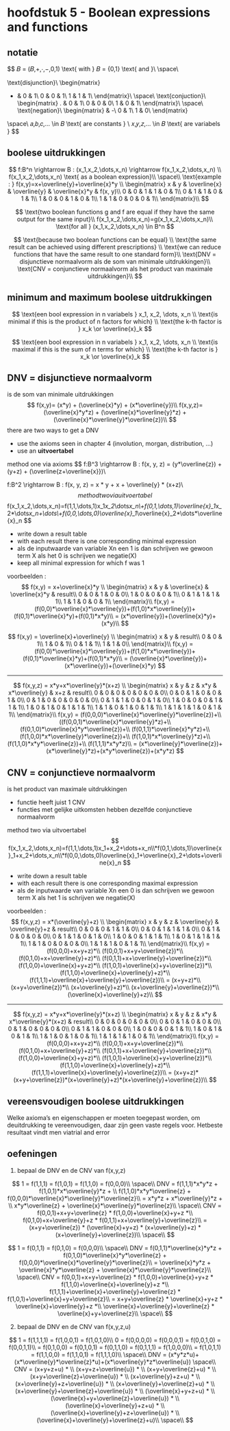 # hoofdstuk 5 - Boolean expressions and functions

## notatie

$$
𝐵 = (𝐵,+,⋅,−,0,1) \text{ with } 𝐵 = {0,1} \text{ and }\\
\space\\

\text{disjunction}\\
\begin{matrix}
+ & 0 & 1\\
0 & 0 & 1\\
1 & 1 & 1\\
\end{matrix}\\
\space\\
\text{conjuction}\\
\begin{matrix}
. & 0 & 1\\
0 & 0 & 0\\
1 & 0 & 1\\
\end{matrix}\\
\space\\
\text{negation}\\
\begin{matrix}
  & -\\
0 & 1\\
1 & 0\\
\end{matrix}

\space\\
𝑎,𝑏,𝑐,... \in 𝐵 \text{ are constants } \\
𝑥,𝑦,𝑧,... \in 𝐵 \text{ are variabels }
$$

## boolese uitdrukkingen

$$
f:B^n \rightarrow B : (x_1,x_2,\dots,x_n) \rightarrow f(x_1,x_2,\dots,x_n) \\
f(x_1,x_2,\dots,x_n) \text{ as a boolean expression}\\
\space\\
\text{example : } f(x,y)=x+\overline{y}+\overline{x}*y \\
\begin{matrix}
x & y & \overline{x} & \overline{y} & \overline{x}*y & f(x, y)\\
0 & 0 & 1 & 1 & 0 & 1\\
0 & 1 & 1 & 0 & 1 & 1\\
1 & 0 & 0 & 1 & 0 & 1\\
1 & 1 & 0 & 0 & 0 & 1\\
\end{matrix}\\
$$


$$
\text{two boolean functions g and f are equal if they have the same output for the same input}\\
f(x_1,x_2,\dots,x_n)=g(x_1,x_2,\dots,x_n)\\
\text{for all } (x_1,x_2,\dots,x_n) \in B^n
$$

$$
\text{because two boolean functions can be equal} \\
\text{the same result can be achieved using different prescriptions} \\
\text{we can reduce functions that have the same result to one standard form}\\
\text{DNV = disjunctieve normaalvorm als de som van minimale uitdrukkingen}\\
\text{CNV = conjunctieve normaalvorm als het product van maximale uitdrukkingen}\\
$$

## minimum and maximum boolese uitdrukkingen

$$
\text{een bool expression in n variabels } x_1, x_2, \dots, x_n \\
\text{is minimal if this is the product of n factors for which} \\
\text{the k-th factor is } x_k \or \overline{x}_k
$$

$$
\text{een bool expression in n variabels } x_1, x_2, \dots, x_n \\
\text{is maximal if this is the sum of n terms for which} \\
\text{the k-th factor is } x_k \or \overline{x}_k
$$

## DNV = disjunctieve normaalvorm

is de som van minimale uitdrukkingen
$$
f(x,y)= (x*y) + (\overline{x}*y) + (x*\overline{y})\\
f(x,y,z)= (\overline{x}*y*z) + (\overline{x}*\overline{y}*z) + (\overline{x}*\overline{y}*\overline{z})\\
$$
there are two ways to get a DNV 

- use the axioms seen in chapter 4 (involution, morgan, distribution, ...)
- use an **uitvoertabel**

method one via axioms
$$
f:B^3 \rightarrow B : f(x, y, z) = (y*\overline{z}) + (y+z) + (\overline{z+\overline{x}})\\

f:B^2 \rightarrow B : f(x, y, z) = x * y + x + \overline{y} * (x+z)\\
$$
method two via uitvoertabel
$$
f(x_1,x_2,\dots,x_n)=f(1,1,\dots,1)x_1*x_2*\dots*x_n\\+f(0,1,\dots,1)\overline{x}_1*x_2*\dots*x_n+\dots\\+f(0,0,\dots,0)\overline{x}_1*\overline{x}_2*\dots*\overline{x}_n
$$


- write down a result table 
- with each result there is one corresponding minimal expression
- als de inputwaarde van variable Xn een 1 is dan schrijven we gewoon term X als het 0 is schrijven we negatie(X)
- keep all minimal expression for which f was 1

voorbeelden :
$$
f(x,y) = x+\overline{x}*y \\
\begin{matrix}
x & y & \overline{x} & \overline{x}*y & result\\
0 & 0 & 1 & 0 & 0\\
1 & 0 & 0 & 0 & 1\\
0 & 1 & 1 & 1 & 1\\
1 & 1 & 0 & 0 & 1\\
\end{matrix}\\
f(x,y) = (f(0,0)*\overline{x}*\overline{y})+(f(1,0)*x*\overline{y})+(f(0,1)*\overline{x}*y)+(f(0,1)*x*y)\\
= (x*\overline{y})+(\overline{x}*y)+(x*y)\\
$$

$$
f(x,y) = \overline{x}+\overline{y} \\
\begin{matrix}
x & y & result\\
0 & 0 & 1\\
1 & 0 & 1\\
0 & 1 & 1\\
1 & 1 & 0\\
\end{matrix}\\
f(x,y) = (f(0,0)*\overline{x}*\overline{y})+(f(1,0)*x*\overline{y})+(f(0,1)*\overline{x}*y)+(f(0,1)*x*y)\\
= (\overline{x}*\overline{y})+(x*\overline{y})+(\overline{x}*y)
$$

---

$$
f(x,y,z) = x*y+x*\overline{y}*(x+z) \\
\begin{matrix}
x & y & z & x*y & x*\overline{y} & x+z & result\\
0 & 0 & 0 & 0 & 0 & 0 & 0\\
0 & 0 & 1 & 0 & 0 & 1 & 0\\
0 & 1 & 0 & 0 & 0 & 0 & 0\\
0 & 1 & 1 & 0 & 0 & 1 & 0\\
1 & 0 & 0 & 0 & 1 & 1 & 1\\
1 & 0 & 1 & 0 & 1 & 1 & 1\\
1 & 1 & 0 & 1 & 0 & 1 & 1\\
1 & 1 & 1 & 1 & 0 & 1 & 1\\
\end{matrix}\\
f(x,y) = (f(0,0,0)*\overline{x}*\overline{y}*\overline{z})+\\((f(0,0,1)*\overline{x}*\overline{y}*z)+\\
(f(0,1,0)*\overline{x}*y*\overline{z})+\\
(f(0,1,1)*\overline{x}*y*z)+\\
(f(1,0,0)*x*\overline{y}*\overline{z})+\\
(f(1,0,1)*x*\overline{y}*z)+\\
(f(1,1,0)*x*y*\overline{z})+\\
(f(1,1,1)*x*y*z)\\
= (x*\overline{y}*\overline{z})+(x*\overline{y}*z)+(x*y*\overline{z})+(x*y*z)
$$



## CNV = conjunctieve normaalvorm

is het product van maximale uitdrukkingen 

- functie heeft juist 1 CNV 
- functies met gelijke uitkomsten hebben dezelfde conjunctieve normaalvorm



method two via uitvoertabel
$$
f(x_1,x_2,\dots,x_n)=f(1,1,\dots,1)x_1+x_2+\dots+x_n\\*f(0,1,\dots,1)\overline{x}_1+x_2+\dots,x_n\\*f(0,0,\dots,0)\overline{x}_1+\overline{x}_2+\dots+\overline{x}_n
$$


- write down a result table 
- with each result there is one corresponding maximal expression
- als de inputwaarde van variable Xn een 0 is dan schrijven we gewoon term X als het 1 is schrijven we negatie(X)

voorbeelden :
$$
f(x,y,z) = x*(\overline{y}+z) \\
\begin{matrix}
x & y & z & \overline{y} & \overline{y}+z & result\\
0 & 0 & 0 & 1 & 1 & 0\\
0 & 0 & 1 & 1 & 1 & 0\\
0 & 1 & 0 & 0 & 0 & 0\\
0 & 1 & 1 & 0 & 1 & 0\\
1 & 0 & 0 & 1 & 1 & 1\\
1 & 0 & 1 & 1 & 1 & 1\\
1 & 1 & 0 & 0 & 0 & 0\\
1 & 1 & 1 & 0 & 1 & 1\\
\end{matrix}\\
f(x,y) = (f(0,0,0)+x+y+z)*\\
(f(0,0,1)+x+y+\overline{z})*\\
(f(0,1,0)+x+\overline{y}+z)*\\
(f(0,1,1)+x+\overline{y}+\overline{z})*\\
(f(1,0,0)+\overline{x}+y+z)*\\
(f(1,0,1)+\overline{x}+y+\overline{z})*\\
(f(1,1,0)+\overline{x}+\overline{y}+z)*\\
(f(1,1,1)+\overline{x}+\overline{y}+\overline{z})\\
= (x+y+z)*\\
(x+y+\overline{z})*\\
(x+\overline{y}+z)*\\
(x+\overline{y}+\overline{z})*\\
(\overline{x}+\overline{y}+z)\\
$$

---

$$
f(x,y,z) = x*y+x*\overline{y}*(x+z) \\
\begin{matrix}
x & y & z & x*y & x*\overline{y}*(x+z)  & result\\
0 & 0 & 0 & 0 & 0 & 0\\
0 & 0 & 1 & 0 & 0 & 0\\
0 & 1 & 0 & 0 & 0 & 0\\
0 & 1 & 1 & 0 & 0 & 0\\
1 & 0 & 0 & 0 & 1 & 1\\
1 & 0 & 1 & 0 & 1 & 1\\
1 & 1 & 0 & 1 & 0 & 1\\
1 & 1 & 1 & 1 & 0 & 1\\
\end{matrix}\\
f(x,y) = (f(0,0,0)+x+y+z)*\\
(f(0,0,1)+x+y+\overline{z})*\\
(f(0,1,0)+x+\overline{y}+z)*\\
(f(0,1,1)+x+\overline{y}+\overline{z})*\\
(f(1,0,0)+\overline{x}+y+z)*\\
(f(1,0,1)+\overline{x}+y+\overline{z})*\\
(f(1,1,0)+\overline{x}+\overline{y}+z)*\\
(f(1,1,1)+\overline{x}+\overline{y}+\overline{z})\\
= (x+y+z)*(x+y+\overline{z})*(x+\overline{y}+z)*(x+\overline{y}+\overline{z})\\
$$



## vereensvoudigen boolese uitdrukkingen

Welke axioma’s en eigenschappen er moeten toegepast worden, om deuitdrukking te vereenvoudigen, daar zijn geen vaste regels voor. Hetbeste resultaat vindt men viatrial and error

## oefeningen

1. bepaal de DNV en de CNV van f(x,y,z)

$$
1 = f(1,1,1) = f(1,0,1) = f(1,1,0) = f(0,0,0)\\
\space\\
DNV = f(1,1,1)*x*y*z + f(1,0,1)*x*\overline{y}*z + \\
f(1,1,0)*x*y*\overline{z} + f(0,0,0)*\overline{x}*\overline{y}*\overline{z}\\
= x*y*z + x*\overline{y}*z + \\
x*y*\overline{z} + \overline{x}*\overline{y}*\overline{z}\\
\space\\
CNV = f(0,0,1)+x+y+\overline{z} * f(1,0,0)+\overline{x}+y+z *\\
f(0,1,0)+x+\overline{y}+z * f(0,1,1)+x+\overline{y}+\overline{z}\\
 = (x+y+\overline{z}) * (\overline{x}+y+z) * (x+\overline{y}+z) * (x+\overline{y}+\overline{z})\\
\space\\
$$

$$
1 = f(0,1,1) = f(0,1,0) = f(0,0,0)\\
\space\\
DNV = f(0,1,1)*\overline{x}*y*z + 
f(0,1,0)*\overline{x}*y*\overline{z} + 
f(0,0,0)*\overline{x}*\overline{y}*\overline{z}\\
= \overline{x}*y*z + \overline{x}*y*\overline{z} + \overline{x}*\overline{y}*\overline{z}\\
\space\\
CNV = f(0,0,1)+x+y+\overline{z} * 
f(1,0,0)+\overline{x}+y+z * 
f(1,1,0)+\overline{x}+\overline{y}+z *\\ 
f(1,1,1)+\overline{x}+\overline{y}+\overline{z} * 
f(1,0,1)+\overline{x}+y+\overline{z}\\
= x+y+\overline{z} * 
\overline{x}+y+z * 
\overline{x}+\overline{y}+z *\\ 
\overline{x}+\overline{y}+\overline{z} * 
\overline{x}+y+\overline{z}\\
\space\\
$$

2. bepaal de DNV en de CNV van f(x,y,z,u)

$$
1 = f(1,1,1,1) = f(1,0,0,1) = f(1,0,1,0)\\
0 = f(0,0,0,0) = f(0,0,0,1) = f(0,0,1,0) = f(0,0,1,1)\\
= f(0,1,0,0) = f(0,1,0,1) = f(0,1,1,0) = f(0,1,1,1) = f(1,0,0,0)\\
= f(1,0,1,1) = f(1,1,0,0) = f(1,1,0,1) = f(1,1,1,0)\\
\space\\
DNV = (x*y*z*u)+(x*\overline{y}*\overline{z}*u)+(x*\overline{y}*z*\overline{u})
\space\\
CNV = (x+y+z+u) * \\
(x+y+z+\overline{u}) * \\
(x+y+\overline{z}+u) * \\
(x+y+\overline{z}+\overline{u}) * \\
(x+\overline{y}+z+u) * \\
(x+\overline{y}+z+\overline{u}) * \\
(x+\overline{y}+\overline{z}+u)  * \\
(x+\overline{y}+\overline{z}+\overline{u}) * \\
(\overline{x}+y+z+u) * \\
(\overline{x}+y+\overline{z}+\overline{u}) * \\
(\overline{x}+\overline{y}+z+u) * \\
(\overline{x}+\overline{y}+z+\overline{u}) * \\
(\overline{x}+\overline{y}+\overline{z}+u)\\
\space\\
$$

